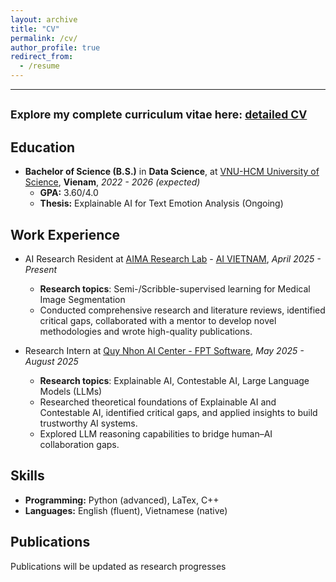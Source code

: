 ```yaml
---
layout: archive
title: "CV"
permalink: /cv/
author_profile: true
redirect_from:
  - /resume
---
```

***
<small>Explore my complete curriculum vitae here: <a href="https://drive.google.com/file/d/18Wl1hQqDB_w4A1KWHBfUWGD0iOF8Ga9w/view?usp=sharing">detailed CV</a></small>
------

Education
------
* **Bachelor of Science (B.S.)** in **Data Science**, at [VNU-HCM University of Science](https://hcmus.edu.vn/), **Vienam**, *2022 - 2026 (expected)*
  * **GPA:** 3.60/4.0
  * **Thesis:** Explainable AI for Text Emotion Analysis (Ongoing)

Work Experience
------
* AI Research Resident at [AIMA Research Lab](https://www.linkedin.com/company/aima-research/?viewAsMember=true) - [AI VIETNAM](https://aivietnam.edu.vn/), *April 2025 - Present*
  * **Research topics**: Semi-/Scribble-supervised learning for Medical Image Segmentation
  * Conducted comprehensive research and literature reviews, identified critical gaps, collaborated with a mentor to develop novel methodologies and wrote high-quality publications.

* Research Intern at [Quy Nhon AI Center - FPT Software](https://qaidora.com/), *May 2025 - August 2025*
  * **Research topics**: Explainable AI, Contestable AI, Large Language Models (LLMs)
  * Researched theoretical foundations of Explainable AI and Contestable AI, identified critical gaps, and applied insights to build trustworthy AI systems.
  * Explored LLM reasoning capabilities to bridge human–AI collaboration gaps.

<!-- Awards & Honors
------
* **Outstanding Graduate Students**, Xiamen University, 2022 -->


Skills
------
* **Programming:** Python (advanced), LaTex, C++
* **Languages:** English (fluent), Vietnamese (native)

Publications
------
Publications will be updated as research progresses
